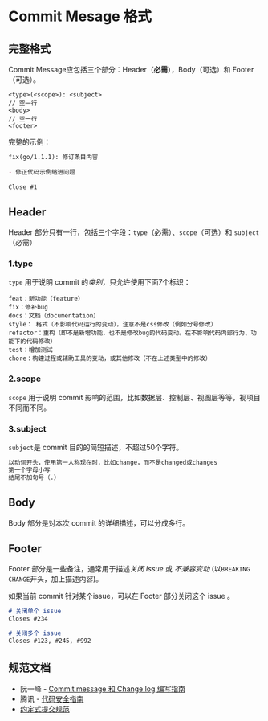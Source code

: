 # Commit Mesage 格式

## 完整格式

Commit Message应包括三个部分：Header（**必需**），Body（可选）和 Footer（可选）。

```markdown{1}
<type>(<scope>): <subject>
// 空一行
<body>
// 空一行
<footer>
```

完整的示例：

```markdown
fix(go/1.1.1): 修订条目内容
 
- 修正代码示例缩进问题
 
Close #1
```



## Header

Header 部分只有一行，包括三个字段：`type`（必需）、`scope`（可选）和 `subject`（必需）

### 1.type

`type` 用于说明 commit 的*类别*，只允许使用下面7个标识：

```markdown{2,3,7}
feat：新功能（feature）
fix：修补bug
docs：文档（documentation）
style： 格式（不影响代码运行的变动），注意不是css修改（例如分号修改）
refactor：重构（即不是新增功能，也不是修改bug的代码变动。在不影响代码内部行为、功能下的代码修改）
test：增加测试
chore：构建过程或辅助工具的变动，或其他修改（不在上述类型中的修改）
```



### 2.scope

`scope` 用于说明 commit 影响的范围，比如数据层、控制层、视图层等等，视项目不同而不同。



### 3.subject

`subject`是 commit 目的的简短描述，不超过50个字符。

```markdown
以动词开头，使用第一人称现在时，比如change，而不是changed或changes
第一个字母小写
结尾不加句号（.）
```



## Body

Body 部分是对本次 commit 的详细描述，可以分成多行。



## Footer

Footer 部分是一些备注，通常用于描述*关闭 Issue* 或 *不兼容变动* (以`BREAKING CHANGE`开头，加上描述内容)。

如果当前 commit 针对某个issue，可以在 Footer 部分关闭这个 issue 。

```markdown
# 关闭单个 issue
Closes #234

# 关闭多个 issue
Closes #123, #245, #992
```



## 规范文档

- 阮一峰 - [Commit message 和 Change log 编写指南](http://www.ruanyifeng.com/blog/2016/01/commit_message_change_log.html)
- 腾讯 - [代码安全指南](https://github.com/Tencent/secguide/blob/main/CONTRIBUTING.md#i-commit-mesage-%E7%BC%96%E5%86%99%E6%8C%87%E5%BC%95)
- [约定式提交规范](https://www.conventionalcommits.org/zh-hans/)

